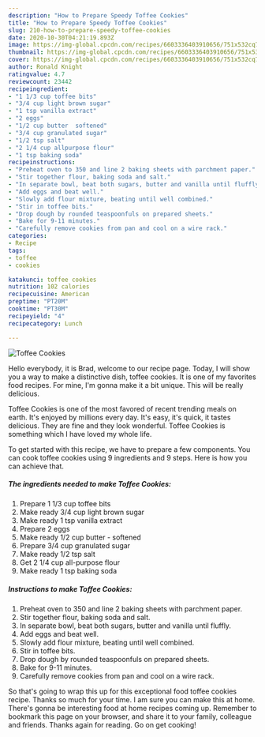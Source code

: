 ```yaml
---
description: "How to Prepare Speedy Toffee Cookies"
title: "How to Prepare Speedy Toffee Cookies"
slug: 210-how-to-prepare-speedy-toffee-cookies
date: 2020-10-30T04:21:19.893Z
image: https://img-global.cpcdn.com/recipes/6603336403910656/751x532cq70/toffee-cookies-recipe-main-photo.jpg
thumbnail: https://img-global.cpcdn.com/recipes/6603336403910656/751x532cq70/toffee-cookies-recipe-main-photo.jpg
cover: https://img-global.cpcdn.com/recipes/6603336403910656/751x532cq70/toffee-cookies-recipe-main-photo.jpg
author: Ronald Knight
ratingvalue: 4.7
reviewcount: 23442
recipeingredient:
- "1 1/3 cup toffee bits"
- "3/4 cup light brown sugar"
- "1 tsp vanilla extract"
- "2 eggs"
- "1/2 cup butter  softened"
- "3/4 cup granulated sugar"
- "1/2 tsp salt"
- "2 1/4 cup allpurpose flour"
- "1 tsp baking soda"
recipeinstructions:
- "Preheat oven to 350 and line 2 baking sheets with parchment paper."
- "Stir together flour, baking soda and salt."
- "In separate bowl, beat both sugars, butter and vanilla until fluffly."
- "Add eggs and beat well."
- "Slowly add flour mixture, beating until well combined."
- "Stir in toffee bits."
- "Drop dough by rounded teaspoonfuls on prepared sheets."
- "Bake for 9-11 minutes."
- "Carefully remove cookies from pan and cool on a wire rack."
categories:
- Recipe
tags:
- toffee
- cookies

katakunci: toffee cookies 
nutrition: 102 calories
recipecuisine: American
preptime: "PT20M"
cooktime: "PT30M"
recipeyield: "4"
recipecategory: Lunch

---
```



![Toffee Cookies](https://img-global.cpcdn.com/recipes/6603336403910656/751x532cq70/toffee-cookies-recipe-main-photo.jpg)

Hello everybody, it is Brad, welcome to our recipe page. Today, I will show you a way to make a distinctive dish, toffee cookies. It is one of my favorites food recipes. For mine, I'm gonna make it a bit unique. This will be really delicious.

Toffee Cookies is one of the most favored of recent trending meals on earth. It's enjoyed by millions every day. It's easy, it's quick, it tastes delicious. They are fine and they look wonderful. Toffee Cookies is something which I have loved my whole life.




To get started with this recipe, we have to prepare a few components. You can cook toffee cookies using 9 ingredients and 9 steps. Here is how you can achieve that.

<!--inarticleads1-->

##### The ingredients needed to make Toffee Cookies:

1. Prepare 1 1/3 cup toffee bits
1. Make ready 3/4 cup light brown sugar
1. Make ready 1 tsp vanilla extract
1. Prepare 2 eggs
1. Make ready 1/2 cup butter - softened
1. Prepare 3/4 cup granulated sugar
1. Make ready 1/2 tsp salt
1. Get 2 1/4 cup all-purpose flour
1. Make ready 1 tsp baking soda




<!--inarticleads2-->

##### Instructions to make Toffee Cookies:

1. Preheat oven to 350 and line 2 baking sheets with parchment paper.
1. Stir together flour, baking soda and salt.
1. In separate bowl, beat both sugars, butter and vanilla until fluffly.
1. Add eggs and beat well.
1. Slowly add flour mixture, beating until well combined.
1. Stir in toffee bits.
1. Drop dough by rounded teaspoonfuls on prepared sheets.
1. Bake for 9-11 minutes.
1. Carefully remove cookies from pan and cool on a wire rack.




So that's going to wrap this up for this exceptional food toffee cookies recipe. Thanks so much for your time. I am sure you can make this at home. There's gonna be interesting food at home recipes coming up. Remember to bookmark this page on your browser, and share it to your family, colleague and friends. Thanks again for reading. Go on get cooking!
